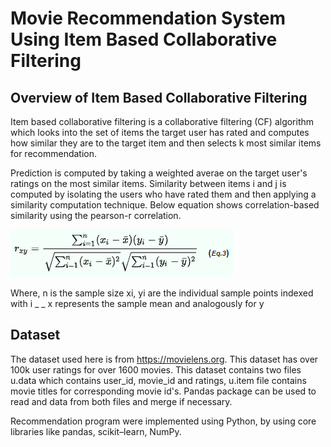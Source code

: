 # Movie Recommendation System Using Item Based Collaborative Filtering

## Overview of Item Based Collaborative Filtering
Item based collaborative filtering is a collaborative filtering (CF) algorithm which looks into the set of items the target user has rated and computes how similar they are to the target item and then selects k most similar items for recommendation.

Prediction is computed by taking a weighted averae on the target user's ratings on the most similar items. Similarity between items i and j is computed by isolating the users who have rated them and then applying a similarity computation technique. Below equation shows correlation-based similarity using the pearson-r correlation.

![fitness comparison](pearson_corr.PNG)

Where, 
n is the sample size
xi, yi are the individual sample points indexed with i
_                                                _
x represents the sample mean and analogously for y

## Dataset
The dataset used here is from https://movielens.org. This dataset has over 100k user ratings for over 1600 movies. This dataset contains two files u.data which contains user_id, movie_id and ratings, u.item file contains movie titles for corresponding movie id's. Pandas package can be used to read and data from both files and merge if necessary.

Recommendation program were implemented using Python, by using core libraries like pandas, scikit–learn, NumPy.

